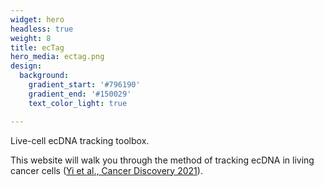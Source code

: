 ```yaml
---
widget: hero
headless: true
weight: 8
title: ecTag
hero_media: ectag.png
design:
  background:
    gradient_start: '#796190'
    gradient_end: '#150029'
    text_color_light: true

---
```


Live-cell ecDNA tracking toolbox.



This website will walk you through the method of tracking ecDNA in living cancer cells 
([Yi et al., Cancer Discovery 2021](https://cancerdiscovery.aacrjournals.org/content/12/2/468)).


